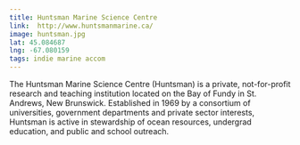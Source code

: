 ```yaml
---
title: Huntsman Marine Science Centre
link:  http://www.huntsmanmarine.ca/
image: huntsman.jpg
lat: 45.084687
lng: -67.080159
tags: indie marine accom
---
```


The Huntsman Marine Science Centre (Huntsman) is a private, not-for-profit research and teaching institution located on
the Bay of Fundy in St. Andrews, New Brunswick.  Established in 1969 by a consortium of universities, government
departments and private sector interests, Huntsman is active in stewardship of ocean resources, undergrad education, and
public and school outreach.
